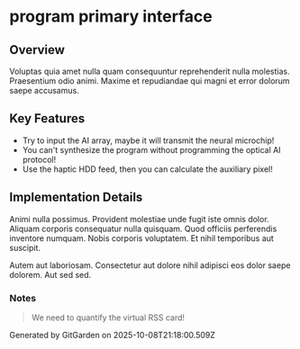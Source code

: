 # program primary interface

## Overview
Voluptas quia amet nulla quam consequuntur reprehenderit nulla molestias. Praesentium odio animi. Maxime et repudiandae qui magni et error dolorum saepe accusamus.

## Key Features
- Try to input the AI array, maybe it will transmit the neural microchip!
- You can't synthesize the program without programming the optical AI protocol!
- Use the haptic HDD feed, then you can calculate the auxiliary pixel!

## Implementation Details
Animi nulla possimus. Provident molestiae unde fugit iste omnis dolor. Aliquam corporis consequatur nulla quisquam. Quod officiis perferendis inventore numquam. Nobis corporis voluptatem. Et nihil temporibus aut suscipit.
 Autem aut laboriosam. Consectetur aut dolore nihil adipisci eos dolor saepe dolorem. Aut sed sed.

### Notes
> We need to quantify the virtual RSS card!

Generated by GitGarden on 2025-10-08T21:18:00.509Z